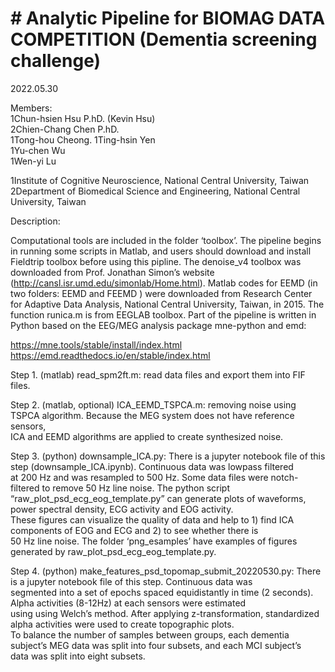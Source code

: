 # # Analytic Pipeline for BIOMAG DATA COMPETITION (Dementia screening challenge)  

2022.05.30  

Members:  
1Chun-hsien Hsu P.hD. (Kevin Hsu)  
2Chien-Chang Chen P.hD.  
1Tong-hou Cheong. 
1Ting-hsin Yen  
1Yu-chen Wu  
1Wen-yi Lu  
  
1Institute of Cognitive Neuroscience, National Central University, Taiwan  
2Department of Biomedical Science and Engineering, National Central University, Taiwan  
  
Description:  
  
Computational tools are included in the folder ‘toolbox’. The pipeline begins in running some scripts in Matlab, and users should download and install
Fieldtrip toolbox before using this pipline. The denoise_v4 toolbox was downloaded from Prof. Jonathan Simon’s website
(http://cansl.isr.umd.edu/simonlab/Home.html). Matlab codes for EEMD (in two folders: EEMD and FEEMD ) were downloaded from Research Center for Adaptive 
Data Analysis, National Central University, Taiwan, in 2015. The function runica.m is from EEGLAB toolbox. Part of the pipeline is written in Python based 
on the EEG/MEG analysis package mne-python and emd:  
  
https://mne.tools/stable/install/index.html  
https://emd.readthedocs.io/en/stable/index.html  
  
Step 1. (matlab) read_spm2ft.m: read data files and export them into FIF files.  
  
Step 2. (matlab, optional) ICA_EEMD_TSPCA.m: removing noise using TSPCA algorithm. Because the MEG system does not have reference sensors,   
ICA and EEMD algorithms are applied to create synthesized noise.  
  
Step 3. (python) downsample_ICA.py: There is a jupyter notebook file of this step (downsample_ICA.ipynb). Continuous data was lowpass filtered  
at 200 Hz and was resampled to 500 Hz. Some data files were notch-filtered to remove 50 Hz line noise. The python script   
“raw_plot_psd_ecg_eog_template.py” can generate plots of waveforms, power spectral density, ECG activity and EOG activity.   
These figures can visualize the quality of data and help to 1) find ICA components of EOG and ECG and 2) to see whether there is   
50 Hz line noise. The folder ‘png_esamples’ have examples of figures generated by raw_plot_psd_ecg_eog_template.py.  
  
Step 4. (python) make_features_psd_topomap_submit_20220530.py: There is a jupyter notebook file of this step. Continuous data was   
segmented into a set of epochs spaced equidistantly in time (2 seconds). Alpha activities (8-12Hz) at each sensors were estimated   
using using Welch’s method. After applying z-transformation, standardized alpha activities were used to create topographic plots.   
To balance the number of samples between groups, each dementia subject’s MEG data was split into four subsets, and each MCI subject’s   
data was split into eight subsets.   
  
